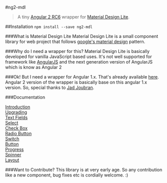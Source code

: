 #ng2-mdl
>A tiny [Angular 2 RC6](http://angular.io) wrapper for [Material Design Lite](http://getmdl.io).

##Installation
`npm install --save ng2-mdl`

###What is Material Design Lite
Material Design Lite is a small component library for web project that follows [google's material design](https://www.google.com/design/spec/material-design/introduction.html) pattern.

###Why do I need a wrapper for this?
Material Design Lite is basically developed for vanilla JavaScript based uses. It's not well supported for framework like [AngularJS](https://angularjs.org/) and the next generation version of AngularJS which is know as Angular 2

###Ok! But I need a wrapper for Angular 1.x.
That's already available [here](https://github.com/jadjoubran/angular-material-design-lite). Angular 2 version of the wrapper is basically base on this angular 1.x version. So, special thanks to [Jad Joubran](https://github.com/jadjoubran).

###Documentation

[Introduction](https://sabbirrahman.github.io/ng2-mdl)  
[Upgrading](https://sabbirrahman.github.io/ng2-mdl/#/mdl-upgrade)  
[Text Fields](https://sabbirrahman.github.io/ng2-mdl/#/mdl-text-field)  
[Select](https://sabbirrahman.github.io/ng2-mdl/#/mdl-select)  
[Check Box](https://sabbirrahman.github.io/ng2-mdl/#/mdl-check-box)  
[Radio Button](https://sabbirrahman.github.io/ng2-mdl/#/mdl-radio)  
[Switch](https://sabbirrahman.github.io/ng2-mdl/#/mdl-switch)  
[Button](https://sabbirrahman.github.io/ng2-mdl/#/mdl-button)  
[Progress](https://sabbirrahman.github.io/ng2-mdl/#/mdl-progress)  
[Spinner](https://sabbirrahman.github.io/ng2-mdl/#/mdl-spinner)  
[Layout](https://sabbirrahman.github.io/ng2-mdl/#/mdl-layout)  

###Want to Contribute?
This library is at very early age. So any contribution like a new component, bug fixes etc is cordially welcome. :)

